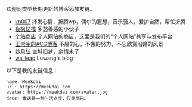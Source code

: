 欢迎同类型长期更新的博客添加友链。

 - [kn007](http://kn007.net/) 抒发心情，折腾wp，偶尔的遐想，音乐骚人，爱护自然，帮忙折腾
 - [夜枫忆栈](http://yefengs.com/) 多愁善感的小伙子
 - [个站商店](http://storeweb.cn/) 个人网站的商店，这里是我们的“个人网站”共享与发布平台
 - [王崇宇的ACG博客](http://www.mr158.cn/) 不屈的心，不懈的努力，不忘欣赏沿路的风景
 - [妙月弦](http://limif.cn/) 空城旧梦，余情未了
 - [wallleap](https://myblog.wallleap.cn/) Luwang's blog

以下是我的友链信息：
```
name: Meekdai
url: https://meekdai.com
avatar: https://meekdai.com/avatar.jpg
desc: 童话是一种生活态度，仅此而已。
```